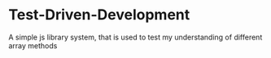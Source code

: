 # Test-Driven-Development
A simple js library system, that is used to test my understanding of different array methods
